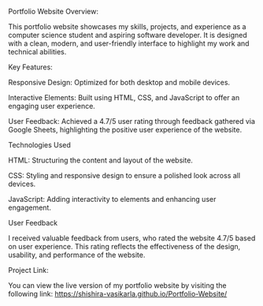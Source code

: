 Portfolio Website
Overview:

This portfolio website showcases my skills, projects, and experience as a computer science student and aspiring software developer. It is designed with a clean, modern, and user-friendly interface to highlight my work and technical abilities.

Key Features:

Responsive Design: Optimized for both desktop and mobile devices.

Interactive Elements: Built using HTML, CSS, and JavaScript to offer an engaging user experience.

User Feedback: Achieved a 4.7/5 user rating through feedback gathered via Google Sheets, highlighting the positive user experience of the website.

Technologies Used

HTML: Structuring the content and layout of the website.

CSS: Styling and responsive design to ensure a polished look across all devices.

JavaScript: Adding interactivity to elements and enhancing user engagement.

User Feedback

I received valuable feedback from users, who rated the website 4.7/5 based on user experience. This rating reflects the effectiveness of the design, usability, and performance of the website.

Project Link:

You can view the live version of my portfolio website by visiting the following link:
https://shishira-vasikarla.github.io/Portfolio-Website/

